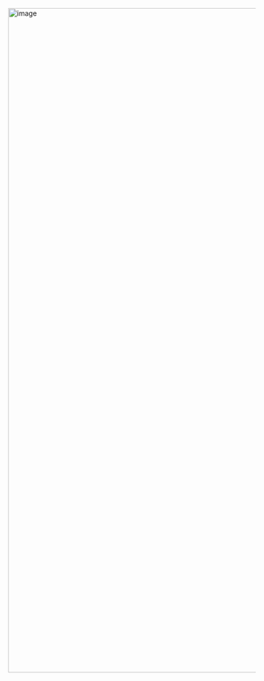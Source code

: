 <img width="1352" alt="image" src="https://github.com/user-attachments/assets/29377bc8-b1db-4bb3-bcb1-74119a5ce39b">
